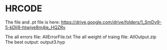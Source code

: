 # HRCODE


The file and .pt file is here: https://drive.google.com/drive/folders/1_SmDy9-5-kDIj9-htwjye8m4ie_HQZRv

The all errors file: AllErrorFile.txt
The all weight of traing file: AllOutput.zip
The best output: output3.hyp
